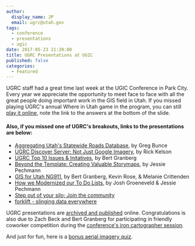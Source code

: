 ```yaml
---
author:
  display_name: JP
  email: ugrc@utah.gov
tags:
  - conference
  - presentations
  - ugic
date: 2017-05-23 21:20:00
title: UGRC Presentations at UGIC
published: false
categories:
  - Featured
---
```


UGRC staff had a great time last week at the UGIC Conference in Park City. Every year we appreciate the opportunity to meet face to face with all the great people doing important work in the GIS field in Utah. If you missed playing UGRC's annual Where in Utah game in the program, you can still [play it online](https://docs.google.com/presentation/d/1Z7QlDokFa4pedUd210-DauqB5x3Be5Aco7JhLGdVc5s/edit?usp=sharing), note the link to the answers at the bottom of the slide.

#### Also, if you missed one of UGRC's breakouts, links to the presentations are below:

- [Aggregating Utah's Statewide Roads Database](https://docs.google.com/presentation/d/1G8Y8pDN4VXwESILtfs1MdM69Jkfl3XukPyOy1vxrbYM/edit?usp=sharing), by Greg Bunce
- [UGRC Discover Server: Not Just Google Imagery](https://docs.google.com/presentation/d/1Dw9gsHwITAcQU0Rh4uIol3-QnnTier21sRD6rTHEULQ/edit?usp=drive_open&ouid=0), by Rick Kelson
- [UGRC Top 10 Issues & Initatives](https://docs.google.com/presentation/d/14ZHq1B3rEf1xyU13T-9mP6AJ7njcfcjuZ1PNtWXRBfY/edit?usp=drive_open&ouid=0), by Bert Granberg
- [Beyond the Template: Creating Valuable Storymaps](https://docs.google.com/presentation/d/1tq4iNeFHuzZ7ZlpTOLZGfymlzjpa0VwySsb4XJ1wtvA/edit?usp=sharing), by Jessie Pechmann
- [GIS for Utah NG911](https://docs.google.com/presentation/d/14obhOgTXFGCxi1r3aQBCZnAAN3tz2snQv592vJZay78/edit?usp=sharing), by Bert Granberg, Kevin Rose, & Melanie Crittenden
- [How we Modernized our To Do Lists](https://docs.google.com/presentation/d/15z02TStTMsuHTMnAIwwwyN8Ka_pO85IDNrYJpKG6LoQ/edit?usp=drive_open&ouid=0), by Josh Groeneveld & Jessie Pechmann
- [Step out of your silo; Join the community](http://UGRC.github.io/Presentations/UGIC/2017/silo/#0)
- [forklift - slinging data everywhere](http://agrc.github.io/Presentations/UGIC/2017/forklift/#0)

UGRC presentations are [archived and published](http://agrc.github.io/Presentations/) online. Congratulations is also due to Zach Beck and Bert Granberg for participating in friendly coworker competition during the [conference's iron cartographer session](http://ugic.org/conference/congratulations-to-the-2017-map-gallery-winners/).

And just for fun, here is a [bonus aerial imagery quiz](https://www.geographyrealm.com/geo-quiz-name-the-human-activity-visible-from-space/).
